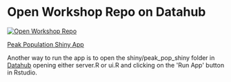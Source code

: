 # Open Workshop Repo on Datahub

[![Open Workshop Repo](https://img.shields.io/badge/Launch-UCB%20Datahub-blue.svg)](https://workshop.datahub.berkeley.edu/hub/user-redirect/git-pull?repo=https%3A%2F%2Fgithub.com%2Fberkeley-demography%2Fbwfd25&urlpath=rstudio%2F&branch=main)



[Peak Population Shiny App](https://berkeley-demog.shinyapps.io/peak_pop_shiny/)

Another way to run the app is to open the shiny/peak_pop_shiny folder in [Datahub](https://workshop.datahub.berkeley.edu/hub/user-redirect/git-pull?repo=https%3A%2F%2Fgithub.com%2Fberkeley-demography%2Fbwfd25&urlpath=rstudio%2F&branch=main) opening either server.R or ui.R and clicking on the 'Run App' button in Rstudio. 
